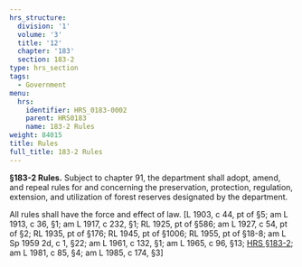 ```yaml
---
hrs_structure:
  division: '1'
  volume: '3'
  title: '12'
  chapter: '183'
  section: 183-2
type: hrs_section
tags:
  - Government
menu:
  hrs:
    identifier: HRS_0183-0002
    parent: HRS0183
    name: 183-2 Rules
weight: 84015
title: Rules
full_title: 183-2 Rules
---
```

**§183-2 Rules.** Subject to chapter 91, the department shall adopt, amend, and repeal rules for and concerning the preservation, protection, regulation, extension, and utilization of forest reserves designated by the department.

All rules shall have the force and effect of law. [L 1903, c 44, pt of §5; am L 1913, c 36, §1; am L 1917, c 232, §1; RL 1925, pt of §586; am L 1927, c 54, pt of §2; RL 1935, pt of §176; RL 1945, pt of §1006; RL 1955, pt of §18-8; am L Sp 1959 2d, c 1, §22; am L 1961, c 132, §1; am L 1965, c 96, §13; [HRS §183-2](/title-12/chapter-183/section-183-2/); am L 1981, c 85, §4; am L 1985, c 174, §3]